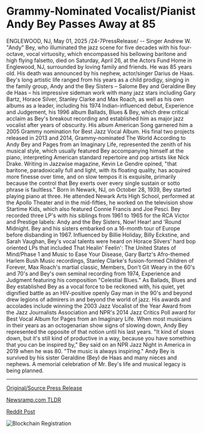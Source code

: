 # Grammy-Nominated Vocalist/Pianist Andy Bey Passes Away at 85

ENGLEWOOD, NJ, May 01, 2025 /24-7PressRelease/ -- Singer Andrew W. "Andy" Bey, who illuminated the jazz scene for five decades with his four-octave, vocal virtuosity, which encompassed his bellowing baritone and high flying falsetto, died on Saturday, April 26, at the Actors Fund Home in Englewood, NJ, surrounded by loving family and friends. He was 85 years old. His death was announced by his nephew, actor/singer Darius de Haas.  Bey's long artistic life ranged from his years as a child prodigy, singing in the family group, Andy and the Bey Sisters – Salome Bey and Geraldine Bey de Haas – his impressive sideman work with many jazz stars including Gary Bartz, Horace Silver, Stanley Clarke and Max Roach, as well as his own albums as a leader, including his 1974 Indian-influenced debut, Experience and Judgement, his 1996 album Ballads, Blues & Bey, which drew critical acclaim as Bey's breakout recording and established him as major jazz vocalist after years of obscurity. His album American Song garnered him a 2005 Grammy nomination for Best Jazz Vocal Album. His final two projects released in 2013 and 2014, Grammy-nominated The World According to Andy Bey and Pages from an Imaginary Life, represented the zenith of his musical style, which usually featured Bey accompanying himself at the piano, interpreting American standard repertoire and pop artists like Nick Drake.  Writing in Jazzwise magazine, Kevin Le Gendre opined, "that baritone, paradoxically full and light, with its floating quality, has acquired more finesse over time, and on slow tempos it is exquisite, primarily because the control that Bey exerts over every single sustain or sotto phrase is faultless."  Born in Newark, NJ, on October 28, 1939, Bey started playing piano at three. He attended Newark Arts High School, performed at the Apollo Theater and in the mid-fifties, he worked on the television show Startime Kids, which also featured Connie Francis and Joe Pesci. Bey recorded three LP's with his siblings from 1961 to 1965 for the RCA Victor and Prestige labels: Andy and the Bey Sisters, Now! Hear! and 'Round Midnight. Bey and his sisters embarked on a 16-month tour of Europe before disbanding in 1967. Influenced by Billie Holiday, Billy Eckstine, and Sarah Vaughan, Bey's vocal talents were heard on Horace Silvers' hard bop oriented LPs that included That Healin' Feelin': The United States of Mind/Phase 1 and Music to Ease Your Disease, Gary Bartz's Afro-themed Harlem Bush Music recordings, Stanley Clarke's fusion-formed Children of Forever, Max Roach's martial classic, Members, Don't Git Weary in the 60's and 70's and Bey's own seminal recording from 1974, Experience and Judgment featuring his composition "Celestial Blues."  As Ballads, Blues and Bey established Bey as a vocal force to be reckoned with, his quiet, yet dignified battle as an HIV-positive openly Gay man in the 90's and beyond drew legions of admirers in and beyond the world of jazz. His awards and accolades include winning the 2003 Jazz Vocalist of the Year Award from the Jazz Journalists Association and NPR's 2014 Jazz Critics Poll award for Best Vocal Album for Pages from an Imaginary Life.  When most musicians in their years as an octogenarian show signs of slowing down, Andy Bey represented the opposite of that notion until his last years. "It kind of slows down, but it's still kind of productive in a way, because you have something that you can be inspired by," Bey said on an NPR Jazz Night in America in 2019 when he was 80. "The music is always inspiring."   Andy Bey is survived by his sister Geraldine (Bey) de Haas and many nieces and nephews.  A memorial celebration of Mr. Bey's life and musical legacy is being planned. 

---

[Original/Source Press Release](https://www.24-7pressrelease.com/press-release/522394/grammy-nominated-vocalistpianist-andy-bey-passes-away-at-85)
                    

[Newsramp.com TLDR](https://newsramp.com/curated-news/renowned-jazz-vocalist-andy-bey-passes-away-at-85/c861aa0c1b66b784859e0705d0d89cb0) 

 



[Reddit Post](https://www.reddit.com/r/Lifestyle_Culture/comments/1kc2tif/renowned_jazz_vocalist_andy_bey_passes_away_at_85/) 



![Blockchain Registration](https://cdn.newsramp.app/24-7PressRelease/qrcode/255/1/eachsUNM.webp)